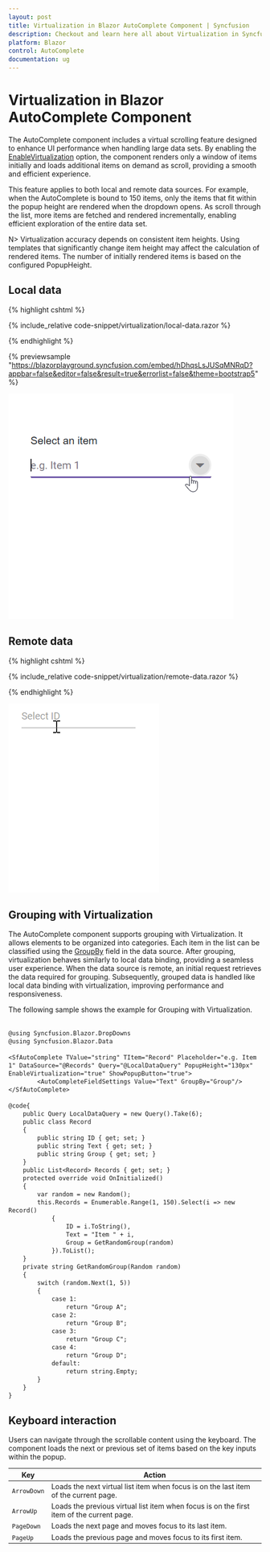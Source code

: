 ```yaml
---
layout: post
title: Virtualization in Blazor AutoComplete Component | Syncfusion
description: Checkout and learn here all about Virtualization in Syncfusion Blazor AutoComplete component and much more.
platform: Blazor
control: AutoComplete
documentation: ug
---
```


# Virtualization in Blazor AutoComplete Component

The AutoComplete component includes a virtual scrolling feature designed to enhance UI performance when handling large data sets. By enabling the [EnableVirtualization](https://help.syncfusion.com/cr/blazor/Syncfusion.Blazor.DropDowns.SfDropDownList-2.html#Syncfusion_Blazor_DropDowns_SfDropDownList_2_EnableVirtualization) option, the component renders only a window of items initially and loads additional items on demand as scroll, providing a smooth and efficient experience.

This feature applies to both local and remote data sources. For example, when the AutoComplete is bound to 150 items, only the items that fit within the popup height are rendered when the dropdown opens. As scroll through the list, more items are fetched and rendered incrementally, enabling efficient exploration of the entire data set.

N> Virtualization accuracy depends on consistent item heights. Using templates that significantly change item height may affect the calculation of rendered items. The number of initially rendered items is based on the configured PopupHeight.

## Local data

{% highlight cshtml %}

{% include_relative code-snippet/virtualization/local-data.razor %}

{% endhighlight %}

{% previewsample "https://blazorplayground.syncfusion.com/embed/hDhqsLsJUSqMNRqD?appbar=false&editor=false&result=true&errorlist=false&theme=bootstrap5" %}

![Blazor AutoComplete demonstrating virtualization with local data](./images/blazor_autocomplete_virtualization.gif)

## Remote data

{% highlight cshtml %}

{% include_relative code-snippet/virtualization/remote-data.razor %}

{% endhighlight %}

![Blazor AutoComplete demonstrating virtualization with remote data](./images/blazor_autocomplete_remote-data-virtualization.gif)

## Grouping with Virtualization

The AutoComplete component supports grouping with Virtualization. It allows elements to be organized into categories. Each item in the list can be classified using the [GroupBy](https://help.syncfusion.com/cr/blazor/Syncfusion.Blazor.DropDowns.AutoCompleteFieldSettings.html#Syncfusion_Blazor_DropDowns_AutoCompleteFieldSettings_GroupBy) field in the data source. After grouping, virtualization behaves similarly to local data binding, providing a seamless user experience. When the data source is remote, an initial request retrieves the data required for grouping. Subsequently, grouped data is handled like local data binding with virtualization, improving performance and responsiveness.

The following sample shows the example for Grouping with Virtualization.

```cshtml

@using Syncfusion.Blazor.DropDowns
@using Syncfusion.Blazor.Data

<SfAutoComplete TValue="string" TItem="Record" Placeholder="e.g. Item 1" DataSource="@Records" Query="@LocalDataQuery" PopupHeight="130px" EnableVirtualization="true" ShowPopupButton="true">
        <AutoCompleteFieldSettings Value="Text" GroupBy="Group"/>
</SfAutoComplete>

@code{
    public Query LocalDataQuery = new Query().Take(6);
    public class Record 
    { 
        public string ID { get; set; } 
        public string Text { get; set; } 
        public string Group { get; set; }
    } 
    public List<Record> Records { get; set; }
    protected override void OnInitialized()
    {
        var random = new Random();
        this.Records = Enumerable.Range(1, 150).Select(i => new Record()
            {
                ID = i.ToString(),
                Text = "Item " + i,
                Group = GetRandomGroup(random)
            }).ToList();
    }
    private string GetRandomGroup(Random random)
    {
        switch (random.Next(1, 5))
        {
            case 1:
                return "Group A";
            case 2:
                return "Group B";
            case 3:
                return "Group C";
            case 4:
                return "Group D";
            default:
                return string.Empty;
        }
    }
}
```

## Keyboard interaction

Users can navigate through the scrollable content using the keyboard. The component loads the next or previous set of items based on the key inputs within the popup.

| Key | Action |
|-----|-----|
| `ArrowDown` | Loads the next virtual list item when focus is on the last item of the current page. |
| `ArrowUp` | Loads the previous virtual list item when focus is on the first item of the current page. |
| `PageDown` | Loads the next page and moves focus to its last item. |
| `PageUp` | Loads the previous page and moves focus to its first item. |